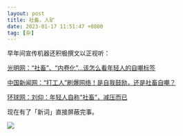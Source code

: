 ```yaml
---
layout: post
title: 社畜，人矿
date: 2023-01-17 11:51:47 +0800
tag: [杂]
---
```


早年间宣传机器还积极撰文以正视听：

[光明网：“社畜”、“内卷化”...该怎么看年轻人的自嘲标签](https://m.gmw.cn/baijia/2020-10/20/1301696823.html)

[中国新闻网：“打工人”刷爆网络！是自我鼓励，还是社畜自嘲？](https://baijiahao.baidu.com/s?id=1681237559541080153)

[环球网：刘仰：年轻人自称“社畜”，减压而已](https://baijiahao.baidu.com/s?id=1617677424610557596)

现在有了「新词」直接屏蔽完事。

![](/styles/images/baidu-irrelevant.avif)